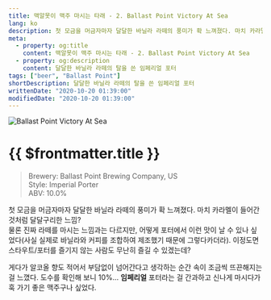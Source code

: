 ```yaml
---
title: 맥알못이 맥주 마시는 타래 - 2. Ballast Point Victory At Sea
lang: ko
description: 첫 모금을 머금자마자 달달한 바닐라 라떼의 풍미가 확 느껴졌다. 마치 카라멜이 들어간 것처럼 달달구리한 느낌? 물론 진짜 라떼를 마시는 느낌과는 다르지만, 어떻게 포터에서 이런 맛이 날 수 있나 싶었다.
meta:
  - property: og:title
    content: 맥알못이 맥주 마시는 타래 - 2. Ballast Point Victory At Sea
  - property: og:description
    content: 달달한 바닐라 라떼의 탈을 쓴 임페리얼 포터
tags: ["beer", "Ballast Point"]
shortDescription: 달달한 바닐라 라떼의 탈을 쓴 임페리얼 포터
writtenDate: "2020-10-20 01:39:00"
modifiedDate: "2020-10-20 01:39:00"
---
```


![Ballast Point Victory At Sea](/images/victory_at_sea.jpg)

# {{ $frontmatter.title }}

> Brewery: Ballast Point Brewing Company, US  
> Style: Imperial Porter  
> ABV: 10.0%

첫 모금을 머금자마자 달달한 바닐라 라떼의 풍미가 확 느껴졌다. 마치 카라멜이 들어간 것처럼 달달구리한 느낌?  
물론 진짜 라떼를 마시는 느낌과는 다르지만, 어떻게 포터에서 이런 맛이 날 수 있나 싶었다(사실 실제로 바닐라와 커피를 조합하여 제조했기 때문에 그렇다카더라). 이정도면 스타우트/포터를 즐기지 않는 사람도 무난히 즐길 수 있겠는데?

게다가 알코올 향도 적어서 부담없이 넘어간다고 생각하는 순간 속이 조금씩 뜨끈해지는 걸 느꼈다. 도수를 확인해 보니 10%... **임페리얼** 포터라는 걸 간과하고 신나게 마시다가 훅 가기 좋은 맥주구나 싶었다.
